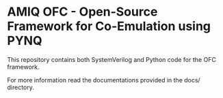 # AMIQ OFC - Open-Source Framework for Co-Emulation using PYNQ

This repository contains both SystemVerilog and Python code for the OFC framework.

For more information read the documentations provided in the docs/ directory.

